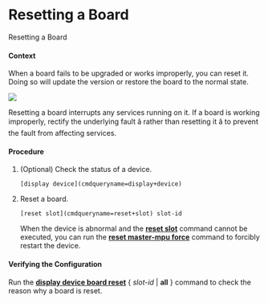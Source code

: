 Resetting a Board
=================

Resetting a Board

#### Context

When a board fails to be upgraded or works improperly, you can reset it. Doing so will update the version or restore the board to the normal state.

![](public_sys-resources/notice_3.0-en-us.png) 

Resetting a board interrupts any services running on it. If a board is working improperly, rectify the underlying fault â rather than resetting it â to prevent the fault from affecting services.



#### Procedure

1. (Optional) Check the status of a device.
   
   
   ```
   [display device](cmdqueryname=display+device)
   ```
2. Reset a board.
   
   
   ```
   [reset slot](cmdqueryname=reset+slot) slot-id 
   ```
   
   When the device is abnormal and the [**reset slot**](cmdqueryname=reset+slot) command cannot be executed, you can run the [**reset master-mpu force**](cmdqueryname=reset+master-mpu+force) command to forcibly restart the device.

#### Verifying the Configuration

Run the [**display device board reset**](cmdqueryname=display+device+board+reset) { *slot-id* | **all** } command to check the reason why a board is reset.